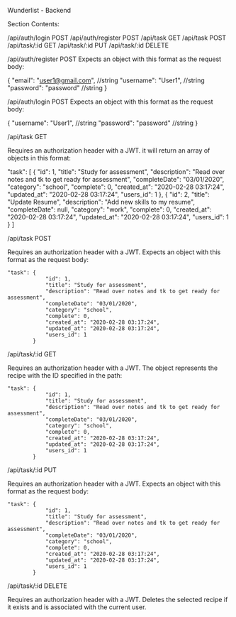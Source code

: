Wunderlist - Backend

Section Contents:

/api/auth/login POST
/api/auth/register POST
/api/task GET
/api/task POST
/api/task/:id GET
/api/task/:id PUT
/api/task/:id DELETE


/api/auth/register POST
Expects an object with this format as the request body:

{
  "email": "user1@gmail.com",   //string
  "username": "User1",   //string
  "password": "password" //string
}

/api/auth/login POST
Expects an object with this format as the request body:

{
  "username": "User1",   //string
  "password": "password" //string
}


/api/task GET


Requires an authorization header with a JWT. it will return an array of objects in this format:

  "task": [
                {
                    "id": 1,
                    "title": "Study for assessment",
                    "description": "Read over notes and tk to get ready for assessment",
                    "completeDate": "03/01/2020",
                    "category": "school",
                    "complete": 0,
                    "created_at": "2020-02-28 03:17:24",
                    "updated_at": "2020-02-28 03:17:24",
                    "users_id": 1
                },
                {
                    "id": 2,
                    "title": "Update Resume",
                    "description": "Add new skills to my resume",
                    "completeDate": null,
                    "category": "work",
                    "complete": 0,
                    "created_at": "2020-02-28 03:17:24",
                    "updated_at": "2020-02-28 03:17:24",
                    "users_id": 1
                }
            ]


/api/task POST

Requires an authorization header with a JWT. Expects an object with this format as the request body:

    "task": {
                "id": 1,
                "title": "Study for assessment",
                "description": "Read over notes and tk to get ready for assessment",
                "completeDate": "03/01/2020",
                "category": "school",
                "complete": 0,
                "created_at": "2020-02-28 03:17:24",
                "updated_at": "2020-02-28 03:17:24",
                "users_id": 1
            }


/api/task/:id GET

Requires an authorization header with a JWT. The object represents the recipe with the ID specified in the path:

    "task": {
                "id": 1,
                "title": "Study for assessment",
                "description": "Read over notes and tk to get ready for assessment",
                "completeDate": "03/01/2020",
                "category": "school",
                "complete": 0,
                "created_at": "2020-02-28 03:17:24",
                "updated_at": "2020-02-28 03:17:24",
                "users_id": 1
            }
        

/api/task/:id PUT

Requires an authorization header with a JWT. Expects an object with this format as the request body:

    "task": {
                "id": 1,
                "title": "Study for assessment",
                "description": "Read over notes and tk to get ready for assessment",
                "completeDate": "03/01/2020",
                "category": "school",
                "complete": 0,
                "created_at": "2020-02-28 03:17:24",
                "updated_at": "2020-02-28 03:17:24",
                "users_id": 1
            }



/api/task/:id DELETE

Requires an authorization header with a JWT. Deletes the selected recipe if it exists and is associated with the current user.
